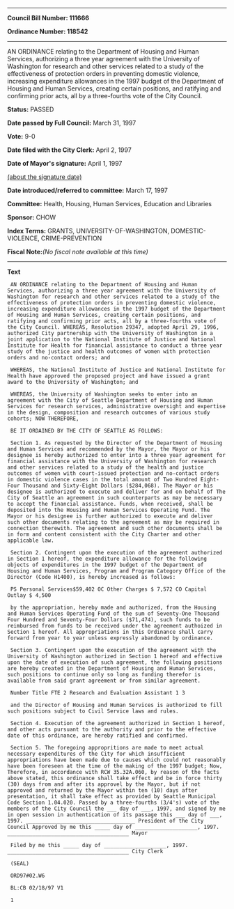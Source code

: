 

********

**Council Bill Number: 111666**
   
**Ordinance Number: 118542**
********

 AN ORDINANCE relating to the Department of Housing and Human Services, authorizing a three year agreement with the University of Washington for research and other services related to a study of the effectiveness of protection orders in preventing domestic violence, increasing expenditure allowances in the 1997 budget of the Department of Housing and Human Services, creating certain positions, and ratifying and confirming prior acts, all by a three-fourths vote of the City Council.

**Status:** PASSED
   
**Date passed by Full Council:** March 31, 1997
   
**Vote:** 9-0
   
**Date filed with the City Clerk:** April 2, 1997
   
**Date of Mayor's signature:** April 1, 1997
   
[(about the signature date)](/~public/approvaldate.htm)
   
   
   
**Date introduced/referred to committee:** March 17, 1997
   
**Committee:** Health, Housing, Human Services, Education and Libraries
   
**Sponsor:** CHOW
   
   
**Index Terms:** GRANTS, UNIVERSITY-OF-WASHINGTON, DOMESTIC-VIOLENCE, CRIME-PREVENTION

**Fiscal Note:**_(No fiscal note available at this time)_

********

**Text**
   
```
 AN ORDINANCE relating to the Department of Housing and Human Services, authorizing a three year agreement with the University of Washington for research and other services related to a study of the effectiveness of protection orders in preventing domestic violence, increasing expenditure allowances in the 1997 budget of the Department of Housing and Human Services, creating certain positions, and ratifying and confirming prior acts, all by a three-fourths vote of the City Council. WHEREAS, Resolution 29347, adopted April 29, 1996, authorized City partnership with the University of Washington in a joint application to the National Institute of Justice and National Institute for Health for financial assistance to conduct a three year study of the justice and health outcomes of women with protection orders and no-contact orders; and

 WHEREAS, the National Institute of Justice and National Institute for Health have approved the proposed project and have issued a grant award to the University of Washington; and

 WHEREAS, the University of Washington seeks to enter into an agreement with the City of Seattle Department of Housing and Human Services for research services, administrative oversight and expertise in the design, composition and research outcomes of various study cohorts; NOW THEREFORE,

 BE IT ORDAINED BY THE CITY OF SEATTLE AS FOLLOWS:

 Section 1. As requested by the Director of the Department of Housing and Human Services and recommended by the Mayor, the Mayor or his designee is hereby authorized to enter into a three year agreement for financial assistance with the University of Washington for research and other services related to a study of the health and justice outcomes of women with court-issued protection and no-contact orders in domestic violence cases in the total amount of Two Hundred Eight-Four Thousand and Sixty-Eight Dollars ($284,068). The Mayor or his designee is authorized to execute and deliver for and on behalf of The City of Seattle an agreement in such counterparts as may be necessary to accept the financial assistance. Funds, when received, shall be deposited into the Housing and Human Services Operating Fund. The Mayor or his designee is further authorized to execute and deliver such other documents relating to the agreement as may be required in connection therewith. The agreement and such other documents shall be in form and content consistent with the City Charter and other applicable law.

 Section 2. Contingent upon the execution of the agreement authorized in Section 1 hereof, the expenditure allowance for the following objects of expenditures in the 1997 budget of the Department of Housing and Human Services, Program and Program Category Office of the Director (Code H1400), is hereby increased as follows:

 PS Personal Services$59,402 OC Other Charges $ 7,572 CO Capital Outlay $ 4,500

 by the appropriation, hereby made and authorized, from the Housing and Human Services Operating Fund of the sum of Seventy-One Thousand Four Hundred and Seventy-Four Dollars ($71,474), such funds to be reimbursed from funds to be received under the agreement authoized in Section 1 hereof. All appropriations in this Ordinance shall carry forward from year to year unless expressly abandoned by ordinance.

 Section 3. Contingent upon the execution of the agreement with the University of Washington authorized in Section 1 hereof and effective upon the date of execution of such agreement, the following positions are hereby created in the Department of Housing and Human Services, such positions to continue only so long as funding therefor is available from said grant agreement or from similar agreement.

 Number Title FTE 2 Research and Evaluation Assistant 1 3

 and the Director of Housing and Human Services is authorized to fill such positions subject to Civil Service laws and rules.

 Section 4. Execution of the agreement authorized in Section 1 hereof, and other acts pursuant to the authority and prior to the effective date of this ordinance, are hereby ratified and confirmed.

 Section 5. The foregoing appropritions are made to meet actual necessary expenditures of the City for which insufficient appropriations have been made due to causes which could not reasonably have been foreseen at the time of the making of the 1997 budget; Now, Therefore, in accordance with RCW 35.32A.060, by reason of the facts above stated, this ordinance shall take effect and be in force thirty (30) days from and after its approvel by the Mayor, but if not approved and returned by the Mayor within ten (10) days after presentation, it shall take effect as provided by Seattle Municipal Code Section 1.04.020. Passed by a three-fourths (3/4's) vote of the members of the City Council the ___ day of ___, 1997, and signed by me in open session in authentication of its passage this ___ day of ___, 1997. ___________________________________ President of the City Council Approved by me this _____ day of ____________________, 1997. _______________________________________ Mayor

 Filed by me this _____ day of ____________________, 1997. _______________________________________ City Clerk

 (SEAL)

 ORD97#02.W6

 BL:CB 02/18/97 V1

 1

```
